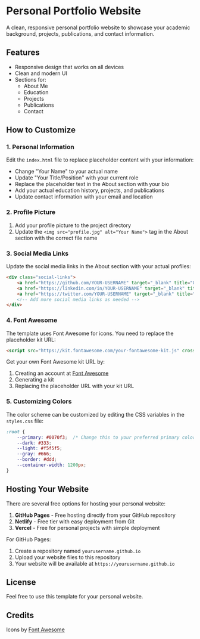 # Personal Portfolio Website

A clean, responsive personal portfolio website to showcase your academic background, projects, publications, and contact information.

## Features

- Responsive design that works on all devices
- Clean and modern UI
- Sections for:
  - About Me
  - Education
  - Projects
  - Publications
  - Contact

## How to Customize

### 1. Personal Information

Edit the `index.html` file to replace placeholder content with your information:

- Change "Your Name" to your actual name
- Update "Your Title/Position" with your current role
- Replace the placeholder text in the About section with your bio
- Add your actual education history, projects, and publications
- Update contact information with your email and location

### 2. Profile Picture

1. Add your profile picture to the project directory
2. Update the `<img src="profile.jpg" alt="Your Name">` tag in the About section with the correct file name

### 3. Social Media Links

Update the social media links in the About section with your actual profiles:

```html
<div class="social-links">
    <a href="https://github.com/YOUR-USERNAME" target="_blank" title="GitHub"><i class="fab fa-github"></i></a>
    <a href="https://linkedin.com/in/YOUR-USERNAME" target="_blank" title="LinkedIn"><i class="fab fa-linkedin"></i></a>
    <a href="https://twitter.com/YOUR-USERNAME" target="_blank" title="Twitter"><i class="fab fa-twitter"></i></a>
    <!-- Add more social media links as needed -->
</div>
```

### 4. Font Awesome

The template uses Font Awesome for icons. You need to replace the placeholder kit URL:

```html
<script src="https://kit.fontawesome.com/your-fontawesome-kit.js" crossorigin="anonymous"></script>
```

Get your own Font Awesome kit URL by:
1. Creating an account at [Font Awesome](https://fontawesome.com/)
2. Generating a kit
3. Replacing the placeholder URL with your kit URL

### 5. Customizing Colors

The color scheme can be customized by editing the CSS variables in the `styles.css` file:

```css
:root {
    --primary: #0070f3;  /* Change this to your preferred primary color */
    --dark: #333;
    --light: #f5f5f5;
    --gray: #666;
    --border: #ddd;
    --container-width: 1200px;
}
```

## Hosting Your Website

There are several free options for hosting your personal website:

1. **GitHub Pages** - Free hosting directly from your GitHub repository
2. **Netlify** - Free tier with easy deployment from Git
3. **Vercel** - Free for personal projects with simple deployment

For GitHub Pages:
1. Create a repository named `yourusername.github.io`
2. Upload your website files to this repository
3. Your website will be available at `https://yourusername.github.io`

## License

Feel free to use this template for your personal website.

## Credits

Icons by [Font Awesome](https://fontawesome.com/) 